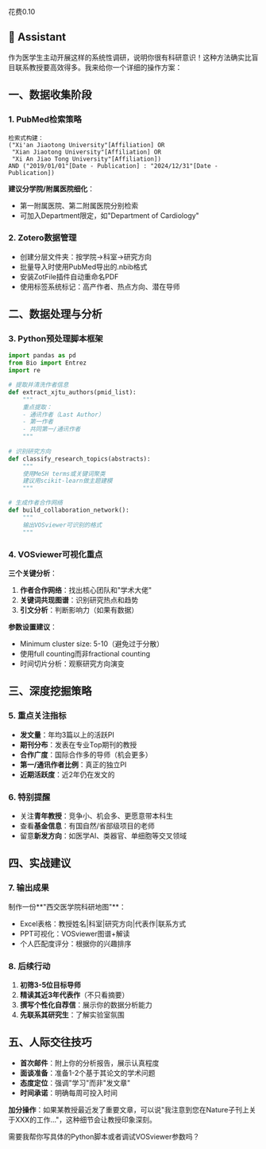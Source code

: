 花费0.10

## 🤖 Assistant

作为医学生主动开展这样的系统性调研，说明你很有科研意识！这种方法确实比盲目联系教授要高效得多。我来给你一个详细的操作方案：

## 一、数据收集阶段

### 1. PubMed检索策略
```
检索式构建：
("Xi'an Jiaotong University"[Affiliation] OR 
 "Xian Jiaotong University"[Affiliation] OR
 "Xi An Jiao Tong University"[Affiliation]) 
AND ("2019/01/01"[Date - Publication] : "2024/12/31"[Date - Publication])
```

**建议分学院/附属医院细化**：
- 第一附属医院、第二附属医院分别检索
- 可加入Department限定，如"Department of Cardiology"

### 2. Zotero数据管理
- 创建分层文件夹：按学院→科室→研究方向
- 批量导入时使用PubMed导出的.nbib格式
- 安装ZotFile插件自动重命名PDF
- 使用标签系统标记：高产作者、热点方向、潜在导师

## 二、数据处理与分析

### 3. Python预处理脚本框架
```python
import pandas as pd
from Bio import Entrez
import re

# 提取并清洗作者信息
def extract_xjtu_authors(pmid_list):
    """
    重点提取：
    - 通讯作者（Last Author）
    - 第一作者
    - 共同第一/通讯作者
    """
    
# 识别研究方向
def classify_research_topics(abstracts):
    """
    使用MeSH terms或关键词聚类
    建议用scikit-learn做主题建模
    """

# 生成作者合作网络
def build_collaboration_network():
    """
    输出VOSviewer可识别的格式
    """
```

### 4. VOSviewer可视化重点

**三个关键分析**：
1. **作者合作网络**：找出核心团队和"学术大佬"
2. **关键词共现图谱**：识别研究热点和趋势
3. **引文分析**：判断影响力（如果有数据）

**参数设置建议**：
- Minimum cluster size: 5-10（避免过于分散）
- 使用full counting而非fractional counting
- 时间切片分析：观察研究方向演变

## 三、深度挖掘策略

### 5. 重点关注指标
- **发文量**：年均3篇以上的活跃PI
- **期刊分布**：发表在专业Top期刊的教授
- **合作广度**：国际合作多的导师（机会更多）
- **第一/通讯作者比例**：真正的独立PI
- **近期活跃度**：近2年仍在发文的

### 6. 特别提醒
- 关注**青年教授**：竞争小、机会多、更愿意带本科生
- 查看**基金信息**：有国自然/省部级项目的老师
- 留意**新发方向**：如医学AI、类器官、单细胞等交叉领域

## 四、实战建议

### 7. 输出成果
制作一份**"西交医学院科研地图"**：
- Excel表格：教授姓名|科室|研究方向|代表作|联系方式
- PPT可视化：VOSviewer图谱+解读
- 个人匹配度评分：根据你的兴趣排序

### 8. 后续行动
1. **初筛3-5位目标导师**
2. **精读其近3年代表作**（不只看摘要）
3. **撰写个性化自荐信**：展示你的数据分析能力
4. **先联系其研究生**：了解实验室氛围

## 五、人际交往技巧

- **首次邮件**：附上你的分析报告，展示认真程度
- **面谈准备**：准备1-2个基于其论文的学术问题
- **态度定位**：强调"学习"而非"发文章"
- **时间承诺**：明确每周可投入时间

**加分操作**：如果某教授最近发了重要文章，可以说"我注意到您在Nature子刊上关于XXX的工作..."，这种细节会让教授印象深刻。

需要我帮你写具体的Python脚本或者调试VOSviewer参数吗？
